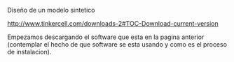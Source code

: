 Diseño de un modelo sintetico

http://www.tinkercell.com/downloads-2#TOC-Download-current-version

Empezamos descargando el software que esta en la pagina anterior (contemplar el hecho de que software se esta usando y como es el proceso de instalacion).
